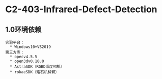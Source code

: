 # C2-403-Infrared-Defect-Detection

## 1.0环境依赖
    实验平台：  
      * Windows10+VS2019  
    第三方库：
      * opecv4.5.5
      * open3dv0.10.0  
      * AstraSDK（RGBD深度相机）  
      * rokaeSDK（珞石机械臂）  

